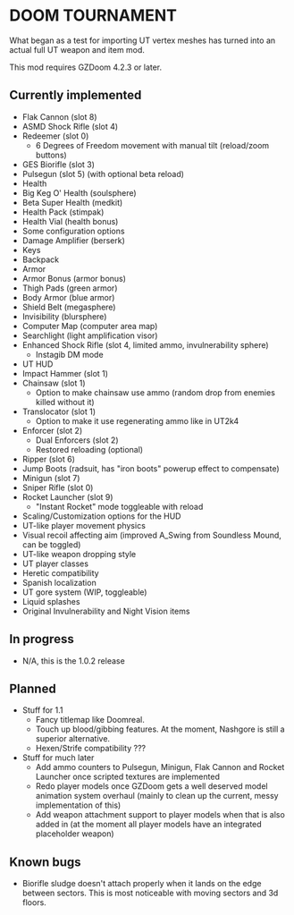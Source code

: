 # DOOM TOURNAMENT

What began as a test for importing UT vertex meshes has turned into an actual
full UT weapon and item mod.

This mod requires GZDoom 4.2.3 or later.

## Currently implemented

 - Flak Cannon (slot 8)
 - ASMD Shock Rifle (slot 4)
 - Redeemer (slot 0)
   - 6 Degrees of Freedom movement with manual tilt (reload/zoom buttons)
 - GES Biorifle (slot 3)
 - Pulsegun (slot 5) (with optional beta reload)
 - Health
  - Big Keg O' Health (soulsphere)
  - Beta Super Health (medkit)
  - Health Pack (stimpak)
  - Health Vial (health bonus)
 - Some configuration options
 - Damage Amplifier (berserk)
 - Keys
 - Backpack
 - Armor
  - Armor Bonus (armor bonus)
  - Thigh Pads (green armor)
  - Body Armor (blue armor)
  - Shield Belt (megasphere)
 - Invisibility (blursphere)
 - Computer Map (computer area map)
 - Searchlight (light amplification visor)
 - Enhanced Shock Rifle (slot 4, limited ammo, invulnerability sphere)
   - Instagib DM mode
 - UT HUD
 - Impact Hammer (slot 1)
 - Chainsaw (slot 1)
   - Option to make chainsaw use ammo (random drop from enemies killed without it)
 - Translocator (slot 1)
   - Option to make it use regenerating ammo like in UT2k4
 - Enforcer (slot 2)
   - Dual Enforcers (slot 2)
   - Restored reloading (optional)
 - Ripper (slot 6)
 - Jump Boots (radsuit, has "iron boots" powerup effect to compensate)
 - Minigun (slot 7)
 - Sniper Rifle (slot 0)
 - Rocket Launcher (slot 9)
   - "Instant Rocket" mode toggleable with reload
 - Scaling/Customization options for the HUD
 - UT-like player movement physics
 - Visual recoil affecting aim (improved A_Swing from Soundless Mound, can be
   toggled)
 - UT-like weapon dropping style
 - UT player classes
 - Heretic compatibility
 - Spanish localization
 - UT gore system (WIP, toggleable)
 - Liquid splashes
 - Original Invulnerability and Night Vision items

## In progress

 - N/A, this is the 1.0.2 release

## Planned

 - Stuff for 1.1
   - Fancy titlemap like Doomreal.
   - Touch up blood/gibbing features. At the moment, Nashgore is still a
     superior alternative.
   - Hexen/Strife compatibility ???
 - Stuff for much later
   - Add ammo counters to Pulsegun, Minigun, Flak Cannon and Rocket Launcher
     once scripted textures are implemented
   - Redo player models once GZDoom gets a well deserved model animation system
     overhaul (mainly to clean up the current, messy implementation of this)
   - Add weapon attachment support to player models when that is also added in
     (at the moment all player models have an integrated placeholder weapon)

## Known bugs

 - Biorifle sludge doesn't attach properly when it lands on the edge between
   sectors. This is most noticeable with moving sectors and 3d floors.
